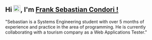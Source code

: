 
## Hi <img src="https://media.giphy.com/media/hvRJCLFzcasrR4ia7z/giphy.gif" width="22px">, I'm [Frank Sebastian Condori !](https://github.com/sebascondori/)


"Sebastian is a Systems Engineering student with over 5 months of experience and practice in the area of programming. He is currently collaborating with a tourism company as a Web Applications Tester."

